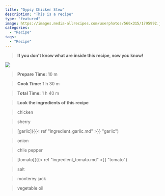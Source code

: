 ```yaml
---
title: "Gypsy Chicken Stew"
description: "This is a recipe"
type: "featured"
image: https://images.media-allrecipes.com/userphotos/560x315/1795992.jpg
categories: 
  - "Recipe"
tags: 
  - "Recipe"
---
```



>**If you don't know what are inside this recipe, now you know!**

![](../images/Recipes-Banner.jpg)
> **Prepare Time:** 10 m


> **Cook Time:** 1 h 30 m


> **Total Time:** 1 h 40 m

> **Look the ingredients of this recipe**

> chicken

> sherry

> [garlic]({{< ref "ingredient_garlic.md" >}} "garlic")

> onion

> chile pepper

> [tomato]({{< ref "ingredient_tomato.md" >}} "tomato")

> salt

> monterey jack

> vegetable oil

